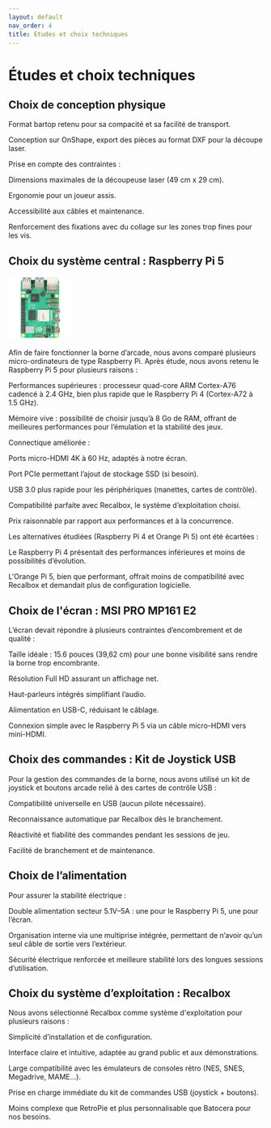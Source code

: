 ```yaml
---
layout: default
nav_order: 4
title: Études et choix techniques
---
```


# Études et choix techniques

## Choix de conception physique

Format bartop retenu pour sa compacité et sa facilité de transport.

Conception sur OnShape, export des pièces au format DXF pour la découpe laser.

Prise en compte des contraintes :

Dimensions maximales de la découpeuse laser (49 cm x 29 cm).

Ergonomie pour un joueur assis.

Accessibilité aux câbles et maintenance.

Renforcement des fixations avec du collage sur les zones trop fines pour les vis.

## Choix du système central : Raspberry Pi 5

<img src="./images/raspberry.jpg" style="width: 25%;">


Afin de faire fonctionner la borne d’arcade, nous avons comparé plusieurs micro-ordinateurs de type Raspberry Pi. Après étude, nous avons retenu le Raspberry Pi 5 pour plusieurs raisons :

Performances supérieures : processeur quad-core ARM Cortex-A76 cadencé à 2.4 GHz, bien plus rapide que le Raspberry Pi 4 (Cortex-A72 à 1.5 GHz).

Mémoire vive : possibilité de choisir jusqu’à 8 Go de RAM, offrant de meilleures performances pour l’émulation et la stabilité des jeux.

Connectique améliorée :

Ports micro-HDMI 4K à 60 Hz, adaptés à notre écran.

Port PCIe permettant l’ajout de stockage SSD (si besoin).

USB 3.0 plus rapide pour les périphériques (manettes, cartes de contrôle).

Compatibilité parfaite avec Recalbox, le système d’exploitation choisi.

Prix raisonnable par rapport aux performances et à la concurrence.

Les alternatives étudiées (Raspberry Pi 4 et Orange Pi 5) ont été écartées :

Le Raspberry Pi 4 présentait des performances inférieures et moins de possibilités d’évolution.

L'Orange Pi 5, bien que performant, offrait moins de compatibilité avec Recalbox et demandait plus de configuration logicielle.

## Choix de l'écran : MSI PRO MP161 E2

L’écran devait répondre à plusieurs contraintes d’encombrement et de qualité :

Taille idéale : 15.6 pouces (39,62 cm) pour une bonne visibilité sans rendre la borne trop encombrante.

Résolution Full HD assurant un affichage net.

Haut-parleurs intégrés simplifiant l’audio.

Alimentation en USB-C, réduisant le câblage.

Connexion simple avec le Raspberry Pi 5 via un câble micro-HDMI vers mini-HDMI.

## Choix des commandes : Kit de Joystick USB

Pour la gestion des commandes de la borne, nous avons utilisé un kit de joystick et boutons arcade relié à des cartes de contrôle USB :

Compatibilité universelle en USB (aucun pilote nécessaire).

Reconnaissance automatique par Recalbox dès le branchement.

Réactivité et fiabilité des commandes pendant les sessions de jeu.

Facilité de branchement et de maintenance.

## Choix de l’alimentation

Pour assurer la stabilité électrique :

Double alimentation secteur 5.1V–5A : une pour le Raspberry Pi 5, une pour l’écran.

Organisation interne via une multiprise intégrée, permettant de n’avoir qu’un seul câble de sortie vers l’extérieur.

Sécurité électrique renforcée et meilleure stabilité lors des longues sessions d’utilisation.

## Choix du système d’exploitation : Recalbox

Nous avons sélectionné Recalbox comme système d'exploitation pour plusieurs raisons :

Simplicité d’installation et de configuration.

Interface claire et intuitive, adaptée au grand public et aux démonstrations.

Large compatibilité avec les émulateurs de consoles rétro (NES, SNES, Megadrive, MAME...).

Prise en charge immédiate du kit de commandes USB (joystick + boutons).

Moins complexe que RetroPie et plus personnalisable que Batocera pour nos besoins.

